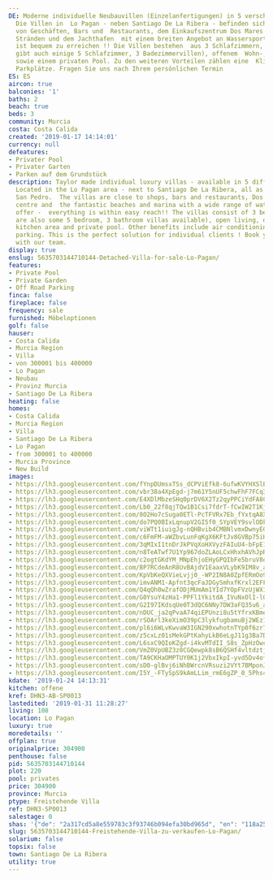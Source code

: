 ```yaml
---
DE: Moderne individuelle Neubauvillen (Einzelanfertigungen) in 5 verschiedenen Ausführungen.
  Die Villen in  Lo Pagan - neben Santiago De La Ribera - befinden sich in der Nähe
  von Geschäften, Bars und  Restaurants, dem Einkaufszentrum Dos Mares und den fantastischen
  Stränden und dem Jachthafen  mit einem breiten Angebot an Wassersportarten. Alles
  ist bequem zu erreichen !! Die Villen bestehen  aus 3 Schlafzimmern, 2 Bädern (es
  gibt auch einige 5 Schlafzimmer, 3 Badezimmervillen), offenem  Wohn-, Ess- und Küchenbereich
  sowie einem privaten Pool. Zu den weiteren Vorteilen zählen eine  Klimaanlage und
  Parkplätze. Fragen Sie uns nach Ihrem persönlichen Termin
ES: ES
aircon: true
balconies: '1'
baths: 2
beach: true
beds: 3
community: Murcia
costa: Costa Calida
created: '2019-01-17 14:14:01'
currency: null
defeatures:
- Privater Pool
- Privater Garten
- Parken auf dem Grundstück
description: Taylor made individual luxury villas - available in 5 different designs!
  Located in the Lo Pagan area - next to Santiago De La Ribera, all as as a part of
  San Pedro.  The villas are close to shops, bars and restaurants, Dos Mares shopping
  centre and  the fantastic beaches and marina with a wide range of water sports on
  offer -  everything is within easy reach!! The villas consist of 3 bedrooms, 2 bathrooms  (there
  are also some 5 bedroom, 3 bathroom villas available), open living, dining  and
  kitchen area and private pool. Other benefits include air conditioning and off  road
  parking. This is the perfect solution for individual clients ! Book your  viewing
  with our team.
display: true
enslug: 5635703144710144-Detached-Villa-for-sale-Lo-Pagan/
features:
- Private Pool
- Private Garden
- Off Road Parking
finca: false
fireplace: false
frequency: sale
furnished: Möbeloptionen
golf: false
hauser:
- Costa Calida
- Murcia Region
- Villa
- von 300001 bis 400000
- Lo Pagan
- Neubau
- Provinz Murcia
- Santiago De La Ribera
heating: false
homes:
- Costa Calida
- Murcia Region
- Villa
- Santiago De La Ribera
- Lo Pagan
- from 300001 to 400000
- Murcia Province
- New Build
images:
- https://lh3.googleusercontent.com/fYnpDUmsxTSs_dCPViEfk8-6ufwKVYHXSlB3kbxprAD2X-7ExM50Wg5h-oHTHrEWNiaUNVt6iQ0x2hk27MQw=w640-rj-e30-l100
- https://lh3.googleusercontent.com/vbr38a4XpEgd-j7m61Y5nUF5chwFhF7FCq3QPEt2hQm7gbuCx1mHP31tsy4EqOfZcCsBPqD_AXO6d6dLJ7SDkQ=w640-rj-e30-l100
- https://lh3.googleusercontent.com/E4XDlMbzeSHq0prDV6X2Tz2qyPPCiYdFA8CQT_UTJeXsEEwdN4bA7-ZCdln9M5lTrXhE-g7iBs26MJmDBFus=w640-rj-e30-l100
- https://lh3.googleusercontent.com/Lb0_22f8qjTQw1B1Csi7fdrT-fCwIW2T1KjmtrZA4YLJbjC4su5p4WFxdhEFXvk-C_J1nPCuK0lcga_QpnjF=w640-rj-e30-l100
- https://lh3.googleusercontent.com/8O2Ho7cSuga0ETl-PcTFVRx7Eb_fYxtqA8X4X-1hxcNE4x51wZHwz28IXemNJEoQTsMB-ZR7H46Og7FYLErD=w640-rj-e30-l100
- https://lh3.googleusercontent.com/do7PQ0BIxLqnupV2GI5f0_SYpVEY9svlODkh7xE6GeIIkd_9n1DZe0miyBL--3gR8I5nCmgMihqSPJh16N7x=w640-rj-e30-l100
- https://lh3.googleusercontent.com/viWTt1iuigJg-nQHBvib4CMBNlvmxDwnyEGUYxO6AuEN1uhJCLmr_hS5AjL4oVBKIv6UEf_wbNvzX9brpqY=w640-rj-e30-l100
- https://lh3.googleusercontent.com/c6FmFM-aWZbvLunFqKgX6KFtJv8GVBp75iHcZUIvPcxI-Pz8ENp3fmxiC0ZLAungBZqLte0V46fHhFCcE78F=w640-rj-e30-l100
- https://lh3.googleusercontent.com/3qMIxI1tnDrJkPVqXoHXVyzFAIuU4-bFpE11BuC8pQdzmbgeuflOULHjzR3xZYBvnA_X9BXaGbMlzK7RO05h=w640-rj-e30-l100
- https://lh3.googleusercontent.com/n8TeATwf7U1Yp967doZLAoLCxHhxhAVhJpRTZxdy4jk7ww5gTlDyX8dNCvHH0FZnQo6Y934QXuPMZE2n1vk=w640-rj-e30-l100
- https://lh3.googleusercontent.com/c2ogtGKdYM_MNpEhjoEHyGPQIbFe5bruV8oMPW9tFBSUvlT1UBDbTWCTOWqEdEObdNXTSaR9yp1z3TonS6oJ=w640-rj-e30-l100
- https://lh3.googleusercontent.com/BP7RCdeAnR8UvBAjdV1EaaxVLybK9IM8v_a8-wg_bEsbnAlcf1d9TFN88z6qpwK8lR_fZLUmqntd5RkRuvdB=w640-rj-e30-l100
- https://lh3.googleusercontent.com/KpVbKeQXVieLvjj0_-WP2IN8A0ZpfERmOo9X4YhdecIhMO_sAXFz0U7W0UahzJWBkMBB63ufIQ0O9iXWEanQaw=w640-rj-e30-l100
- https://lh3.googleusercontent.com/imvANM1-Apfnt3qcFaJDGySmhxfKrxl2EFFcEXhvF4KpCfnM8NsWeBWm5AarX0mBgC0pjFWnizuS_myDaNghFA=w640-rj-e30-l100
- https://lh3.googleusercontent.com/Q4qQh0wZrafODjMUmAm1YId7YOpFVzUjWX1Dq63OjmVRZbjRlHKAB5XLbWJWZLMNj-uX3mFZSRzL3nvCjhQ=w640-rj-e30-l100
- https://lh3.googleusercontent.com/G0YsuY4zHa1-PPFl1YkitdA_IVuNxOlI-lQU2YLZd7BGFBPubyYci77yEgRZq0HZRvpIuq7HG3oPcXlwm1Kv=w640-rj-e30-l100
- https://lh3.googleusercontent.com/G2I97IKdsqUe0T3dQC6NNy7DW3aFQ35u6_aM-zsZbQ6vFTLXDkVsgnqFlwnw_si0dczKG8j_tj4FgNGjjTxqeA=w640-rj-e30-l100
- https://lh3.googleusercontent.com/nDUC_ja2qPvaA74qiEPUnzi8u5tYfrxKBme9G-xn8Dn33mPBwKB7LKlLjCk7JlgGoX__Qe7tTzPvN5aSnR4R=w640-rj-e30-l100
- https://lh3.googleusercontent.com/rSOArl3keXimO39pC3lykfugbamuBj2WEz11udJNm7H5kLzklt4cr2h4bv6bPn5n043qWcwdzQyoYPxlf70=w640-rj-e30-l100
- https://lh3.googleusercontent.com/pl6i6WLvKwvaW3IGN290xwhotnTYp0f6zr7NPINgjtRVMBWfcDan7lfRL7ncTzYCh20zkqsT8-m3OO4nD0Ow=w640-rj-e30-l100
- https://lh3.googleusercontent.com/z5cxLz01sMekGPtKahyLkB6eLgJ11g3Ba7DrllXlBT-cugrfZv6Ume4aYLmOCHowSxfRND2-rhyw3JMBqz22=w640-rj-e30-l100
- https://lh3.googleusercontent.com/L6sxC9QIoKZgd-i4kvMTdII_S8s_ZpHzOwcIbp8bVhHZbD-oypkQAOMWpq-dcgxtzMto1Xvbcg12H8_ALRoA=w640-rj-e30-l100
- https://lh3.googleusercontent.com/VmZ0VpUBZ3z8CGQewpk8sB6QSHf4vltdztjhEV3brxDhk3m1q3bBTbUp4TTzgVkXhxpL5c9qfVQ_sTceZbp9=w640-rj-e30-l100
- https://lh3.googleusercontent.com/TA9CKHaOMPTUY0K1j2VbxIkpI-yvd5Dv4ofBa8ckYGx0Cyk5dCVDMmHuO_0obfLp02Tb94QAIrWMcXSMBa_joQ=w640-rj-e30-l100
- https://lh3.googleusercontent.com/sD0-glBvj6iNhBWrcnVRsuzi2VYt7BMponJUXAt05ydKDMSKYUcRdEsSPr9fESfBFmiP01g15sWDQ3RI8Dxh=w640-rj-e30-l100
- https://lh3.googleusercontent.com/I5Y_-FTySpS9kAmLLim_rmE6gZP_0_5Phs4ziNm_xCfqDvqvYyOtP3qdeayDDIANQhRZMmfcbzGxLpyop_c=w640-rj-e30-l100
kdate: '2019-01-24 14:13:31'
kitchen: offene
kref: DHN3-AB-SP0013
lastedited: '2019-01-31 11:28:27'
living: 108
location: Lo Pagan
luxury: true
moredetails: ''
offplan: true
originalprice: 304900
penthouse: false
pid: 5635703144710144
plot: 220
pool: privates
price: 304900
province: Murcia
ptype: Freistehende Villa
ref: DHN3-SP0013
salestage: 0
shas: '{"de": "2a317cd5a8e559783c3f93746b094efa30bd965d", "en": "118a257ce69debccaca7c7ffb81ba62c09051277"}'
slug: 5635703144710144-Freistehende-Villa-zu-verkaufen-Lo-Pagan/
solarium: false
topsix: false
town: Santiago De La Ribera
utility: true
---
```

